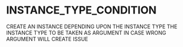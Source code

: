 # INSTANCE_TYPE_CONDITION
CREATE AN INSTANCE DEPENDING UPON THE INSTANCE TYPE
THE INSTANCE TYPE TO BE TAKEN AS ARGUMENT IN CASE WRONG ARGUMENT WILL CREATE ISSUE
